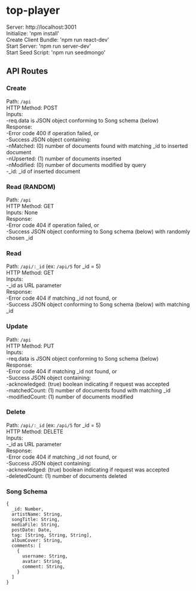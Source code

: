 # top-player

Server: http://localhost:3001  
Initialize: 'npm install'  
Create Client Bundle: 'npm run react-dev'  
Start Server: 'npm run server-dev'  
Start Seed Script: 'npm run seedmongo'  


## API Routes

### Create  
Path: `/api`  
HTTP Method: POST  
Inputs:  
  -req.data is JSON object conforming to Song schema (below)  
Response:  
  -Error code 400 if operation failed, or  
  -Success JSON object containing:  
    -nMatched: (0) number of documents found with matching _id to inserted document  
    -nUpserted: (1) number of documents inserted  
    -nModified: (0) number of documents modified by query  
    -_id: _id of inserted document  

### Read (RANDOM)  
Path: `/api`  
HTTP Method: GET  
Inputs: None  
Response:  
  -Error code 404 if operation failed, or  
  -Success JSON object conforming to Song schema (below) with randomly chosen _id  

### Read  
Path: `/api/:_id` (ex: `/api/5` for _id = 5)  
HTTP Method: GET  
Inputs:  
  -_id as URL parameter  
Response:  
  -Error code 404 if matching _id not found, or  
  -Success JSON object conforming to Song schema (below) with matching _id  

### Update  
Path: `/api`  
HTTP Method: PUT  
Inputs:  
  -req.data is JSON object conforming to Song schema (below)  
Response:  
  -Error code 404 if matching _id not found, or  
  -Success JSON object containing:  
    -acknowledged: (true) boolean indicating if request was accepted  
    -matchedCount: (1) number of documents found with matching _id  
    -modifiedCount: (1) number of documents modified  

### Delete  
Path: `/api/:_id` (ex: `/api/5` for _id = 5)  
HTTP Method: DELETE  
Inputs:  
  -_id as URL parameter  
Response:  
  -Error code 404 if matching _id not found, or  
  -Success JSON object containing:  
    -acknowledged: (true) boolean indicating if request was accepted  
    -deletedCount: (1) number of documents deleted  
    
### Song Schema  
```
{
  _id: Number,
  artistName: String,
  songTitle: String,
  mediaFile: String,
  postDate: Date,
  tag: [String, String, String],
  albumCover: String,
  comments: [
    {
      username: String, 
      avatar: String,
      comment: String,
    }
  ]
}
```
